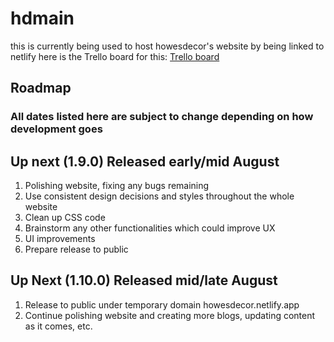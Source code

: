 # hdmain

this is currently being used to host howesdecor's website by being linked to netlify
here is the Trello board for this: [Trello board](https://trello.com/b/YrxJq3GR/howesdecor)

## Roadmap
### All dates listed here are subject to change depending on how development goes

## Up next (1.9.0) Released early/mid August
1. Polishing website, fixing any bugs remaining
2. Use consistent design decisions and styles throughout the whole website
3. Clean up CSS code
4. Brainstorm any other functionalities which could improve UX
5. UI improvements
6. Prepare release to public

## Up Next (1.10.0) Released mid/late August
1. Release to public under temporary domain howesdecor.netlify.app
2. Continue polishing website and creating more blogs, updating content as it comes, etc.
   
